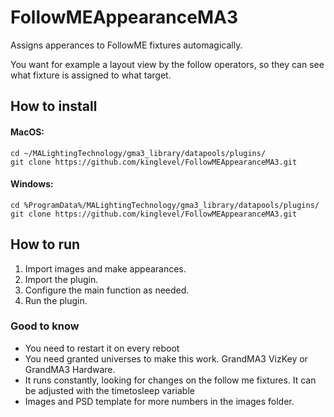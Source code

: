# FollowMEAppearanceMA3

Assigns apperances to FollowME fixtures automagically.

You want for example a layout view by the follow operators, so they can see what fixture is assigned to what target.


## How to install
#### MacOS:
```
cd ~/MALightingTechnology/gma3_library/datapools/plugins/
git clone https://github.com/kinglevel/FollowMEAppearanceMA3.git
```

#### Windows:
```
cd %ProgramData%/MALightingTechnology/gma3_library/datapools/plugins/
git clone https://github.com/kinglevel/FollowMEAppearanceMA3.git
```

## How to run

1. Import images and make appearances.
2. Import the plugin.
3. Configure the main function as needed.
4. Run the plugin. 


### Good to know
* You need to restart it on every reboot
* You need granted universes to make this work. GrandMA3 VizKey or GrandMA3 Hardware.
* It runs constantly, looking for changes on the follow me fixtures. It can be adjusted with the timetosleep variable
* Images and PSD template for more numbers in the images folder.


